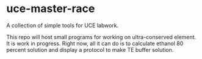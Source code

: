 # uce-master-race
A collection of simple tools for UCE labwork.

This repo will host small programs for working on ultra-conserved element. It is work in progress. Right now, all it can do is to calculate ethanol 80 percent solution and display a protocol to make TE buffer solution.  
